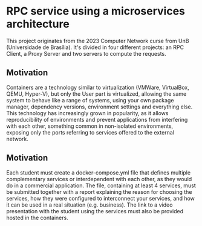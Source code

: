 # RPC service using a microservices architecture
This project originates from the 2023 Computer Network curse from UnB (Universidade de Brasília). It's divided in four
different projects: an RPC Client, a Proxy Server and two servers to compute the requests.
## Motivation
Containers are a technology similar to virtualization (VMWare, VirtualBox, QEMU, Hyper-V), but only
the User part is virtualized, allowing the same system to behave like a range of systems,
using your own package manager, dependency versions, environment settings and everything else.
This technology has increasingly grown in popularity, as it allows reproducibility of environments and
prevent applications from interfering with each other, something common in non-isolated environments, exposing only the
ports referring to services offered to the external network.
## Motivation
Each student must create a docker-compose.yml file that defines multiple complementary services
or interdependent with each other, as they would do in a commercial application. The file, containing at least 4
services, must be submitted together with a report explaining the reason for choosing the services, how they were
configured to interconnect your services, and how it can be used in a real situation (e.g. business).
The link to a video presentation with the student using the services must also be provided
hosted in the containers.
